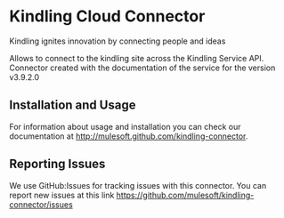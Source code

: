 Kindling Cloud Connector
========================

Kindling ignites innovation by connecting people and ideas

Allows to connect to the kindling site across the Kindling Service API.
Connector created with the documentation of the service for the version v3.9.2.0

Installation and Usage
----------------------

For information about usage and installation you can check our documentation at http://mulesoft.github.com/kindling-connector.

Reporting Issues
----------------

We use GitHub:Issues for tracking issues with this connector. You can report new issues at this link https://github.com/mulesoft/kindling-connector/issues
